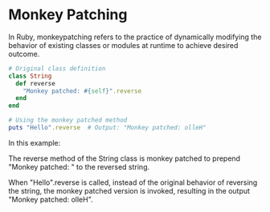 # Monkey Patching

In Ruby, monkeypatching refers to the practice of dynamically modifying the behavior of existing classes or modules at runtime to achieve desired outcome.

```ruby
# Original class definition
class String
  def reverse
    "Monkey patched: #{self}".reverse
  end
end

# Using the monkey patched method
puts "Hello".reverse  # Output: "Monkey patched: olleH"
```
In this example:

The reverse method of the String class is monkey patched to prepend "Monkey patched: " to the reversed string.

When "Hello".reverse is called, instead of the original behavior of reversing the string, the monkey patched version is invoked, resulting in the output "Monkey patched: olleH".
